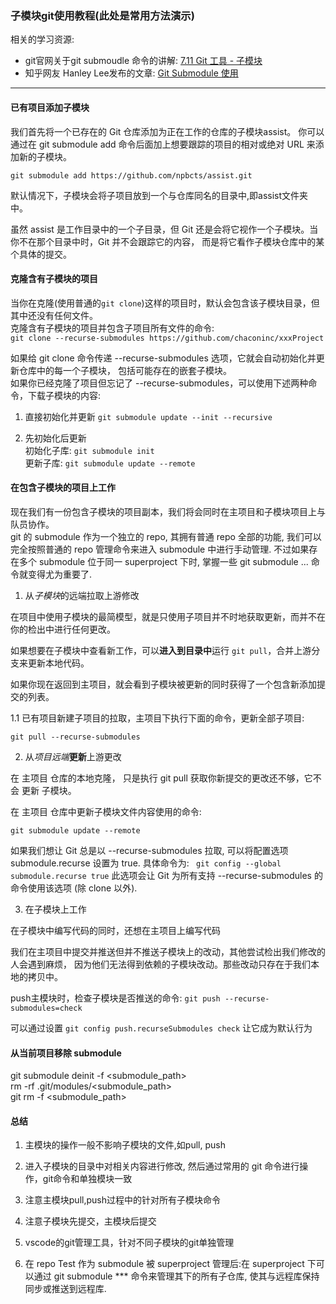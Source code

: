 
### 子模块git使用教程(此处是常用方法演示)  
相关的学习资源:  
- git官网关于git submoudle 命令的讲解:  [7.11 Git 工具 - 子模块](https://git-scm.com/book/zh/v2/-Git-%E5%B7%A5%E5%85%B7-%E5%AD%90%E6%A8%A1%E5%9D%97)  
- 知乎网友 Hanley Lee发布的文章: [Git Submodule 使用](https://zhuanlan.zhihu.com/p/374662328)

***
#### 已有项目添加子模块

我们首先将一个已存在的 Git 仓库添加为正在工作的仓库的子模块assist。 你可以通过在 git submodule add 命令后面加上想要跟踪的项目的相对或绝对 URL 来添加新的子模块。

`git submodule add https://github.com/npbcts/assist.git`

默认情况下，子模块会将子项目放到一个与仓库同名的目录中,即assist文件夹中。

虽然 assist 是工作目录中的一个子目录，但 Git 还是会将它视作一个子模块。当你不在那个目录中时，Git 并不会跟踪它的内容， 而是将它看作子模块仓库中的某个具体的提交。

#### 克隆含有子模块的项目

当你在克隆(使用普通的`git clone`)这样的项目时，默认会包含该子模块目录，但其中还没有任何文件。  
克隆含有子模块的项目并包含子项目所有文件的命令:  
`git clone --recurse-submodules https://github.com/chaconinc/xxxProject`

如果给 git clone 命令传递 --recurse-submodules 选项，它就会自动初始化并更新仓库中的每一个子模块， 包括可能存在的嵌套子模块。  
如果你已经克隆了项目但忘记了 --recurse-submodules，可以使用下述两种命令，下载子模块的内容:  
1. 直接初始化并更新
`git submodule update --init --recursive`

2. 先初始化后更新  
初始化子库: `git submodule init `  
更新子库: `git submodule update --remote`  

#### 在包含子模块的项目上工作
现在我们有一份包含子模块的项目副本，我们将会同时在主项目和子模块项目上与队员协作。  
git 的 submodule 作为一个独立的 repo, 其拥有普通 repo 全部的功能, 我们可以完全按照普通的 repo 管理命令来进入 submodule 中进行手动管理. 不过如果存在多个 submodule 位于同一 superproject 下时, 掌握一些 git submodule ... 命令就变得尤为重要了.

1. 从*子模块*的远端拉取上游修改

在项目中使用子模块的最简模型，就是只使用子项目并不时地获取更新，而并不在你的检出中进行任何更改。

如果想要在子模块中查看新工作，可以**进入到目录中**运行 `git pull`，合并上游分支来更新本地代码。

如果你现在返回到主项目，就会看到子模块被更新的同时获得了一个包含新添加提交的列表。

1.1 已有项目新建子项目的拉取，主项目下执行下面的命令，更新全部子项目:

`git pull --recurse-submodules`

2. 从*项目远端***更新**上游更改

在 主项目 仓库的本地克隆， 只是执行 git pull 获取你新提交的更改还不够，它不会 更新 子模块。  

在 主项目 仓库中更新子模块文件内容使用的命令:

`git submodule update --remote`

如果我们想让 Git 总是以 --recurse-submodules 拉取, 可以将配置选项 submodule.recurse 设置为 true. 具体命令为:
` git config --global submodule.recurse true`
此选项会让 Git 为所有支持 --recurse-submodules 的命令使用该选项 (除 clone 以外).

3. 在子模块上工作

在子模块中编写代码的同时，还想在主项目上编写代码

我们在主项目中提交并推送但并不推送子模块上的改动，其他尝试检出我们修改的人会遇到麻烦， 因为他们无法得到依赖的子模块改动。那些改动只存在于我们本地的拷贝中。

push主模块时，检查子模块是否推送的命令:
`git push --recurse-submodules=check`

可以通过设置 `git config push.recurseSubmodules check` 让它成为默认行为


#### 从当前项目移除 submodule

git submodule deinit -f <submodule_path>  
rm -rf .git/modules/<submodule_path>  
git rm -f <submodule_path>  

#### 总结

1. 主模块的操作一般不影响子模块的文件,如pull, push

2. 进入子模块的目录中对相关内容进行修改, 然后通过常用的 git 命令进行操作，git命令和单独模块一致

3. 注意主模块pull,push过程中的针对所有子模块命令

4. 注意子模块先提交，主模块后提交

5. vscode的git管理工具，针对不同子模块的git单独管理

6. 在 repo Test 作为 submodule 被 superproject 管理后:在 superproject 下可以通过 git submodule *** 命令来管理其下的所有子仓库, 使其与远程库保持同步或推送到远程库.